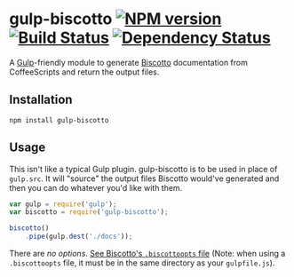 gulp-biscotto [![NPM version][npm-image]][npm-url] [![Build Status][travis-image]][travis-url] [![Dependency Status][depstat-image]][depstat-url]
=============

A [Gulp](https://github.com/gulpjs/gulp)-friendly module to generate [Biscotto](https://github.com/atom/biscotto) documentation from CoffeeScripts and return the output files.

## Installation

`npm install gulp-biscotto`

## Usage
This isn't like a typical Gulp plugin. gulp-biscotto is to be used in place of `gulp.src`. It will "source" the output files Biscotto would've generated and then you can do whatever you'd like with them.

```javascript
var gulp = require('gulp');
var biscotto = require('gulp-biscotto');

biscotto()
    .pipe(gulp.dest('./docs'));
```

There are *no options*. [See Biscotto's `.biscottoopts` file](https://github.com/atom/biscotto#project-defaults) (Note: when using a `.biscottoopts` file, it must be in the same directory as your `gulpfile.js`).

[npm-url]: https://npmjs.org/package/gulp-biscotto
[npm-image]: http://img.shields.io/npm/v/gulp-biscotto.svg?style=flat

[travis-url]: http://travis-ci.org/adam-lynch/gulp-biscotto
[travis-image]: http://img.shields.io/travis/adam-lynch/gulp-biscotto.svg?style=flat

[depstat-url]: https://david-dm.org/adam-lynch/gulp-biscotto
[depstat-image]: https://david-dm.org/adam-lynch/gulp-biscotto.svg?style=flat

